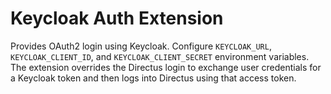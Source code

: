# Keycloak Auth Extension

Provides OAuth2 login using Keycloak. Configure `KEYCLOAK_URL`, `KEYCLOAK_CLIENT_ID`, and `KEYCLOAK_CLIENT_SECRET` environment variables. The extension overrides the Directus login to exchange user credentials for a Keycloak token and then logs into Directus using that access token.
